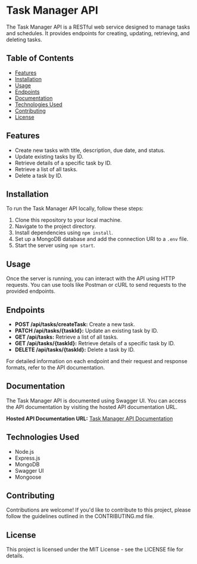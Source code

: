 # Task Manager API

The Task Manager API is a RESTful web service designed to manage tasks and schedules. It provides endpoints for creating, updating, retrieving, and deleting tasks.

## Table of Contents
- [Features](#features)
- [Installation](#installation)
- [Usage](#usage)
- [Endpoints](#endpoints)
- [Documentation](#documentation)
- [Technologies Used](#technologies-used)
- [Contributing](#contributing)
- [License](#license)

## Features
- Create new tasks with title, description, due date, and status.
- Update existing tasks by ID.
- Retrieve details of a specific task by ID.
- Retrieve a list of all tasks.
- Delete a task by ID.

## Installation
To run the Task Manager API locally, follow these steps:
1. Clone this repository to your local machine.
2. Navigate to the project directory.
3. Install dependencies using `npm install`.
4. Set up a MongoDB database and add the connection URI to a `.env` file.
5. Start the server using `npm start`.

## Usage
Once the server is running, you can interact with the API using HTTP requests. You can use tools like Postman or cURL to send requests to the provided endpoints.

## Endpoints
- **POST /api/tasks/createTask:** Create a new task.
- **PATCH /api/tasks/{taskId}:** Update an existing task by ID.
- **GET /api/tasks:** Retrieve a list of all tasks.
- **GET /api/tasks/{taskId}:** Retrieve details of a specific task by ID.
- **DELETE /api/tasks/{taskId}:** Delete a task by ID.

For detailed information on each endpoint and their request and response formats, refer to the API documentation.

## Documentation
The Task Manager API is documented using Swagger UI. You can access the API documentation by visiting the hosted API documentation URL.

**Hosted API Documentation URL:** [Task Manager API Documentation](https://taskmanager-i5uc.onrender.com/api-docs/)

## Technologies Used
- Node.js
- Express.js
- MongoDB
- Swagger UI
- Mongoose

## Contributing
Contributions are welcome! If you'd like to contribute to this project, please follow the guidelines outlined in the CONTRIBUTING.md file.

## License
This project is licensed under the MIT License - see the LICENSE file for details.
